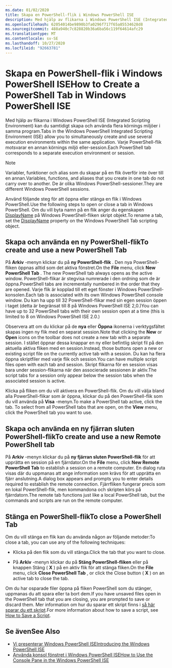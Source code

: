 ```yaml
---
ms.date: 01/02/2020
title: Skapa en PowerShell-flik i Windows PowerShell ISE
description: Med hjälp av flikarna i Windows PowerShell ISE (Integrated Scripting Environment) kan du samtidigt skapa och använda flera körnings miljöer i samma program. Varje PowerShell-flik motsvarar en annan körnings miljö eller-session.
ms.openlocfilehash: 62054014be9890b3fa0296f717f65a85534628d8
ms.sourcegitcommit: 488a940c7c828820b36a6ba56c119f64614afc29
ms.translationtype: MT
ms.contentlocale: sv-SE
ms.lasthandoff: 10/27/2020
ms.locfileid: "92663781"
---
```

# <a name="how-to-create-a-powershell-tab-in-windows-powershell-ise"></a><span data-ttu-id="2a0d9-104">Skapa en PowerShell-flik i Windows PowerShell ISE</span><span class="sxs-lookup"><span data-stu-id="2a0d9-104">How to Create a PowerShell Tab in Windows PowerShell ISE</span></span>

<span data-ttu-id="2a0d9-105">Med hjälp av flikarna i Windows PowerShell ISE (Integrated Scripting Environment) kan du samtidigt skapa och använda flera körnings miljöer i samma program.</span><span class="sxs-lookup"><span data-stu-id="2a0d9-105">Tabs in the Windows PowerShell Integrated Scripting Environment (ISE) allow you to simultaneously create and use several execution environments within the same application.</span></span> <span data-ttu-id="2a0d9-106">Varje PowerShell-flik motsvarar en annan körnings miljö eller-session.</span><span class="sxs-lookup"><span data-stu-id="2a0d9-106">Each PowerShell tab corresponds to a separate execution environment or session.</span></span>

> [!NOTE]
> <span data-ttu-id="2a0d9-107">Variabler, funktioner och alias som du skapar på en flik överför inte över till en annan.</span><span class="sxs-lookup"><span data-stu-id="2a0d9-107">Variables, functions, and aliases that you create in one tab do not carry over to another.</span></span> <span data-ttu-id="2a0d9-108">De är olika Windows PowerShell-sessioner.</span><span class="sxs-lookup"><span data-stu-id="2a0d9-108">They are different Windows PowerShell sessions.</span></span>

<span data-ttu-id="2a0d9-109">Använd följande steg för att öppna eller stänga en flik i Windows PowerShell.</span><span class="sxs-lookup"><span data-stu-id="2a0d9-109">Use the following steps to open or close a tab in Windows PowerShell.</span></span> <span data-ttu-id="2a0d9-110">Om du vill byta namn på en flik anger du egenskapen [DisplayName](object-model/The-PowerShellTab-Object.md#displayname) på Windows PowerShell-fliken skript objekt.</span><span class="sxs-lookup"><span data-stu-id="2a0d9-110">To rename a tab, set the [DisplayName](object-model/The-PowerShellTab-Object.md#displayname) property on the Windows PowerShell Tab scripting object.</span></span>

## <a name="to-create-and-use-a-new-powershell-tab"></a><span data-ttu-id="2a0d9-111">Skapa och använda en ny PowerShell-flik</span><span class="sxs-lookup"><span data-stu-id="2a0d9-111">To create and use a new PowerShell Tab</span></span>

<span data-ttu-id="2a0d9-112">På **Arkiv** -menyn klickar du på **ny PowerShell-flik** . Den nya PowerShell-fliken öppnas alltid som det aktiva fönstret.</span><span class="sxs-lookup"><span data-stu-id="2a0d9-112">On the **File** menu, click **New PowerShell Tab** . The new PowerShell tab always opens as the active window.</span></span> <span data-ttu-id="2a0d9-113">PowerShell-flikar är stegvisa numrerade i den ordning som de är öppna.</span><span class="sxs-lookup"><span data-stu-id="2a0d9-113">PowerShell tabs are incrementally numbered in the order that they are opened.</span></span> <span data-ttu-id="2a0d9-114">Varje flik är kopplad till ett eget fönster i Windows PowerShell-konsolen.</span><span class="sxs-lookup"><span data-stu-id="2a0d9-114">Each tab is associated with its own Windows PowerShell console window.</span></span> <span data-ttu-id="2a0d9-115">Du kan ha upp till 32 PowerShell-flikar med sin egen session öppen i taget (detta är begränsat till 8 på Windows PowerShell ISE 2,0.)</span><span class="sxs-lookup"><span data-stu-id="2a0d9-115">You can have up to 32 PowerShell tabs with their own session open at a time (this is limited to 8 on Windows PowerShell ISE 2.0.)</span></span>

<span data-ttu-id="2a0d9-116">Observera att om du klickar på de **nya** eller **Öppna** ikonerna i verktygsfältet skapas ingen ny flik med en separat session.</span><span class="sxs-lookup"><span data-stu-id="2a0d9-116">Note that clicking the **New** or **Open** icons on the toolbar does not create a new tab with a separate session.</span></span> <span data-ttu-id="2a0d9-117">I stället öppnar dessa knappar en ny eller befintlig skript fil på den aktuella aktiva fliken med en session.</span><span class="sxs-lookup"><span data-stu-id="2a0d9-117">Instead, those buttons open a new or existing script file on the currently active tab with a session.</span></span> <span data-ttu-id="2a0d9-118">Du kan ha flera öppna skriptfiler med varje flik och session.</span><span class="sxs-lookup"><span data-stu-id="2a0d9-118">You can have multiple script files open with each tab and session.</span></span> <span data-ttu-id="2a0d9-119">Skript flikarna för en session visas bara under session-flikarna när den associerade sessionen är aktiv.</span><span class="sxs-lookup"><span data-stu-id="2a0d9-119">The script tabs for a session only appear below the session tabs when the associated session is active.</span></span>

<span data-ttu-id="2a0d9-120">Klicka på fliken om du vill aktivera en PowerShell-flik. Om du vill välja bland alla PowerShell-flikar som är öppna, klickar du på den PowerShell-flik som du vill använda på **Visa** -menyn.</span><span class="sxs-lookup"><span data-stu-id="2a0d9-120">To make a PowerShell tab active, click the tab. To select from all PowerShell tabs that are open, on the **View** menu, click the PowerShell tab you want to use.</span></span>

## <a name="to-create-and-use-a-new-remote-powershell-tab"></a><span data-ttu-id="2a0d9-121">Skapa och använda en ny fjärran sluten PowerShell-flik</span><span class="sxs-lookup"><span data-stu-id="2a0d9-121">To create and use a new Remote PowerShell tab</span></span>

<span data-ttu-id="2a0d9-122">På **Arkiv** -menyn klickar du på **ny fjärran sluten PowerShell-flik** för att upprätta en session på en fjärrdator.</span><span class="sxs-lookup"><span data-stu-id="2a0d9-122">On the **File** menu, click **New Remote PowerShell Tab** to establish a session on a remote computer.</span></span> <span data-ttu-id="2a0d9-123">En dialog ruta visas där du uppmanas att ange information som krävs för att upprätta en fjärr anslutning.</span><span class="sxs-lookup"><span data-stu-id="2a0d9-123">A dialog box appears and prompts you to enter details required to establish the remote connection.</span></span> <span data-ttu-id="2a0d9-124">Fjärrfliken fungerar precis som en lokal PowerShell-flik, men kommandona och skripten körs på fjärrdatorn.</span><span class="sxs-lookup"><span data-stu-id="2a0d9-124">The remote tab functions just like a local PowerShell tab, but the commands and scripts are run on the remote computer.</span></span>

## <a name="to-close-a-powershell-tab"></a><span data-ttu-id="2a0d9-125">Stänga en PowerShell-flik</span><span class="sxs-lookup"><span data-stu-id="2a0d9-125">To close a PowerShell Tab</span></span>

<span data-ttu-id="2a0d9-126">Om du vill stänga en flik kan du använda någon av följande metoder:</span><span class="sxs-lookup"><span data-stu-id="2a0d9-126">To close a tab, you can use any of the following techniques:</span></span>

- <span data-ttu-id="2a0d9-127">Klicka på den flik som du vill stänga.</span><span class="sxs-lookup"><span data-stu-id="2a0d9-127">Click the tab that you want to close.</span></span>

- <span data-ttu-id="2a0d9-128">På **Arkiv** -menyn klickar du på **Stäng PowerShell-fliken** eller på knappen Stäng ( **X** ) på en aktiv flik för att stänga fliken.</span><span class="sxs-lookup"><span data-stu-id="2a0d9-128">On the **File** menu, click **Close PowerShell Tab** , or click the Close button ( **X** ) on an active tab to close the tab.</span></span>

<span data-ttu-id="2a0d9-129">Om du har osparade filer öppna på fliken PowerShell som du stänger, uppmanas du att spara eller ta bort dem.</span><span class="sxs-lookup"><span data-stu-id="2a0d9-129">If you have unsaved files open in the PowerShell tab that you are closing, you are prompted to save or discard them.</span></span> <span data-ttu-id="2a0d9-130">Mer information om hur du sparar ett skript finns i [så här sparar du ett skript](How-to-Write-and-Run-Scripts-in-the-Windows-PowerShell-ISE.md#how-to-save-a-script).</span><span class="sxs-lookup"><span data-stu-id="2a0d9-130">For more information about how to save a script, see [How to Save a Script](How-to-Write-and-Run-Scripts-in-the-Windows-PowerShell-ISE.md#how-to-save-a-script).</span></span>

## <a name="see-also"></a><span data-ttu-id="2a0d9-131">Se även</span><span class="sxs-lookup"><span data-stu-id="2a0d9-131">See Also</span></span>

- [<span data-ttu-id="2a0d9-132">Vi presenterar Windows PowerShell ISE</span><span class="sxs-lookup"><span data-stu-id="2a0d9-132">Introducing the Windows PowerShell ISE</span></span>](Introducing-the-Windows-PowerShell-ISE.md)
- [<span data-ttu-id="2a0d9-133">Använda konsol fönstret i Windows PowerShell ISE</span><span class="sxs-lookup"><span data-stu-id="2a0d9-133">How to Use the Console Pane in the Windows PowerShell ISE</span></span>](How-to-Use-the-Console-Pane-in-the-Windows-PowerShell-ISE.md)
